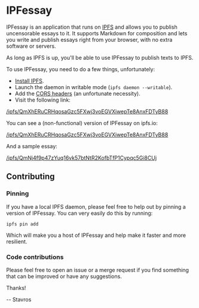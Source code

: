 IPFessay
========

IPFessay is an application that runs on [IPFS](https://ipfs.io/) and allows you
to publish uncensorable essays to it. It supports Markdown for composition and
lets you write and publish essays right from your browser, with no extra
software or servers.

As long as IPFS is up, you'll be able to use IPFessay to publish texts to IPFS.

To use IPFessay, you need to do a few things, unfortunately:

* [Install IPFS](https://ipfs.io/docs/install/).
* Launch the daemon in writable mode (`ipfs daemon --writable`).
* Add the [CORS headers](https://github.com/ipfs/js-ipfs-api#cors) (an
  unfortunate necessity).
* Visit the following link:

[/ipfs/QmXhERuCRHqosaGzc5FXwj3voEGVXiwepTe8AnxFDTyB88](http://localhost:8080/ipfs/QmXhERuCRHqosaGzc5FXwj3voEGVXiwepTe8AnxFDTyB88)

You can see a (non-functional) version of IPFessay on ipfs.io:

[/ipfs/QmXhERuCRHqosaGzc5FXwj3voEGVXiwepTe8AnxFDTyB88](https://ipfs.io/ipfs/QmXhERuCRHqosaGzc5FXwj3voEGVXiwepTe8AnxFDTyB88)

And a sample essay:

[/ipfs/QmNj4f9p47zYuq16vk57btNtR2KofbTfP1Cypqc5Gi8CUj](https://ipfs.io/ipfs/QmNj4f9p47zYuq16vk57btNtR2KofbTfP1Cypqc5Gi8CUj)


Contributing
------------

### Pinning

If you have a local IPFS daemon, please feel free to help out by pinning
a version of IPFessay. You can very easily do this by running:

~~~
ipfs pin add 
~~~

Which will make you a host of IPFessay and help make it faster and more
resilient.


### Code contributions

Please feel free to open an issue or a merge request if you find something that
can be improved or have any suggestions.

Thanks!

-- Stavros
